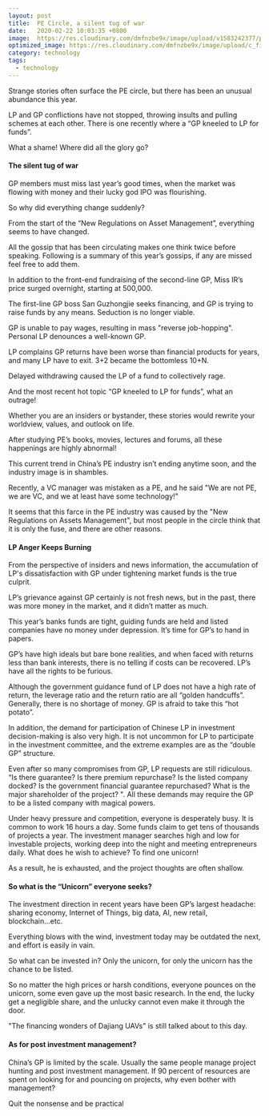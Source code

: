 ```yaml
---
layout: post
title:  PE Circle, a silent tug of war
date:   2020-02-22 10:03:35 +0800
image:  https://res.cloudinary.com/dmfnzbe9x/image/upload/v1583242377/pe_eemw3o.jpg
optimized_image: https://res.cloudinary.com/dmfnzbe9x/image/upload/c_fill,h_171,w_325/v1583242377/pe_eemw3o.jpg
category: technology
tags:
  - technology
---
```


Strange stories often surface the PE circle, but there has been an unusual abundance this year.

LP and GP conflictions have not stopped, throwing insults and pulling schemes at each other. There is one recently where a “GP kneeled to LP for funds”.

What a shame! Where did all the glory go?

#### The silent tug of war

GP members must miss last year’s good times, when the market was flowing with money and their lucky god IPO was flourishing.

So why did everything change suddenly?

From the start of the “New Regulations on Asset Management”, everything seems to have changed.

All the gossip that has been circulating makes one think twice before speaking. Following is a summary of this year’s gossips, if any are missed feel free to add them.

In addition to the front-end fundraising of the second-line GP, Miss IR’s price surged overnight, starting at 500,000.

The first-line GP boss San Guzhongjie seeks financing, and GP is trying to raise funds by any means. Seduction is no longer viable.

GP is unable to pay wages, resulting in mass "reverse job-hopping". Personal LP denounces a well-known GP.

LP complains GP returns have been worse than financial products for years, and many LP have to exit. 3+2 became the bottomless 10+N.

Delayed withdrawing caused the LP of a fund to collectively rage.

And the most recent hot topic “GP kneeled to LP for funds”, what an outrage!

Whether you are an insiders or bystander, these stories would rewrite your worldview, values, and outlook on life.

After studying PE’s books, movies, lectures and forums, all these happenings are highly abnormal!

This current trend in China’s PE industry isn’t ending anytime soon, and the industry image is in shambles.

Recently, a VC manager was mistaken as a PE, and he said "We are not PE, we are VC, and we at least have some technology!"

It seems that this farce in the PE industry was caused by the "New Regulations on Assets Management", but most people in the circle think that it is only the fuse, and there are other reasons.

#### LP Anger Keeps Burning

From the perspective of insiders and news information, the accumulation of LP's dissatisfaction with GP under tightening market funds is the true culprit.

LP’s grievance against GP certainly is not fresh news, but in the past, there was more money in the market, and it didn’t matter as much.

This year’s banks funds are tight, guiding funds are held and listed companies have no money under depression. It’s time for GP’s to hand in papers.

GP’s have high ideals but bare bone realities, and when faced with returns less than bank interests, there is no telling if costs can be recovered. LP’s have all the rights to be furious.

Although the government guidance fund of LP does not have a high rate of return, the leverage ratio and the return ratio are all “golden handcuffs”. Generally, there is no shortage of money. GP is afraid to take this “hot potato”.

In addition, the demand for participation of Chinese LP in investment decision-making is also very high. It is not uncommon for LP to participate in the investment committee, and the extreme examples are as the “double GP” structure.

Even after so many compromises from GP, LP requests are still ridiculous. “Is there guarantee? Is there premium repurchase? Is the listed company docked? Is the government financial guarantee repurchased? What is the major shareholder of the project? ". All these demands may require the GP to be a listed company with magical powers.

Under heavy pressure and competition, everyone is desperately busy. It is common to work 16 hours a day. Some funds claim to get tens of thousands of projects a year. The investment manager searches high and low for investable projects, working deep into the night and meeting entrepreneurs daily. What does he wish to achieve? To find one unicorn!

As a result, he is exhausted, and the project thoughts are often shallow.

#### So what is the “Unicorn” everyone seeks?

The investment direction in recent years have been GP’s largest headache: sharing economy, Internet of Things, big data, AI, new retail, blockchain...etc.

Everything blows with the wind, investment today may be outdated the next, and effort is easily in vain.

So what can be invested in? Only the unicorn, for only the unicorn has the chance to be listed.

So no matter the high prices or harsh conditions, everyone pounces on the unicorn, some even gave up the most basic research. In the end, the lucky get a negligible share, and the unlucky cannot even make it through the door.

"The financing wonders of Dajiang UAVs" is still talked about to this day.

#### As for post investment management?

China’s GP is limited by the scale. Usually the same people manage project hunting and post investment management. If 90 percent of resources are spent on looking for and pouncing on projects, why even bother with management?

Quit the nonsense and be practical